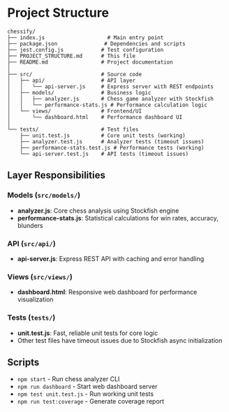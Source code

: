 # Project Structure

```
chessify/
├── index.js                    # Main entry point
├── package.json               # Dependencies and scripts
├── jest.config.js            # Test configuration
├── PROJECT_STRUCTURE.md      # This file
├── README.md                 # Project documentation
│
├── src/                      # Source code
│   ├── api/                  # API layer
│   │   └── api-server.js     # Express server with REST endpoints
│   ├── models/               # Business logic
│   │   ├── analyzer.js       # Chess game analyzer with Stockfish
│   │   └── performance-stats.js # Performance calculation logic
│   └── views/                # Frontend/UI
│       └── dashboard.html    # Performance dashboard UI
│
└── tests/                    # Test files
    ├── unit.test.js          # Core unit tests (working)
    ├── analyzer.test.js      # Analyzer tests (timeout issues)
    ├── performance-stats.test.js # Performance tests (working)
    └── api-server.test.js    # API tests (timeout issues)
```

## Layer Responsibilities

### Models (`src/models/`)
- **analyzer.js**: Core chess analysis using Stockfish engine
- **performance-stats.js**: Statistical calculations for win rates, accuracy, blunders

### API (`src/api/`)
- **api-server.js**: Express REST API with caching and error handling

### Views (`src/views/`)
- **dashboard.html**: Responsive web dashboard for performance visualization

### Tests (`tests/`)
- **unit.test.js**: Fast, reliable unit tests for core logic
- Other test files have timeout issues due to Stockfish async initialization

## Scripts

- `npm start` - Run chess analyzer CLI
- `npm run dashboard` - Start web dashboard server
- `npm test unit.test.js` - Run working unit tests
- `npm run test:coverage` - Generate coverage report
